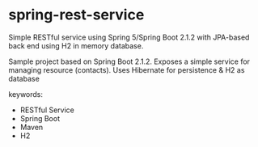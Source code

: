 # spring-rest-service
Simple RESTful service using Spring 5/Spring Boot 2.1.2 with JPA-based back end using H2 in memory database.

Sample project based on Spring Boot 2.1.2.
Exposes a simple service for managing resource (contacts). Uses Hibernate for persistence & H2 as database

keywords:
<ul>
	<li>RESTful Service</li>
	<li>Spring Boot</li>
	<li>Maven</li>
	<li>H2</li>
<ul>
